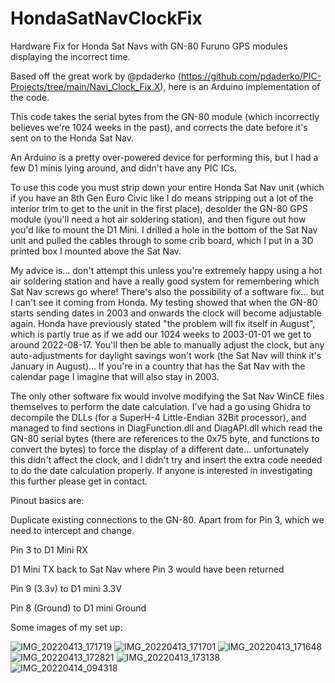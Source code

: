 # HondaSatNavClockFix
Hardware Fix for Honda Sat Navs with GN-80 Furuno GPS modules displaying the incorrect time.

Based off the great work by @pdaderko (https://github.com/pdaderko/PIC-Projects/tree/main/Navi_Clock_Fix.X), here is an Arduino implementation of the code.

This code takes the serial bytes from the GN-80 module (which incorrectly believes we're 1024 weeks in the past), and corrects the date before it's sent on to the Honda Sat Nav.

An Arduino is a pretty over-powered device for performing this, but I had a few D1 minis lying around, and didn't have any PIC ICs.

To use this code you must strip down your entire Honda Sat Nav unit (which if you have an 8th Gen Euro Civic like I do means stripping out a lot of the interior trim to get to the unit in the first place), desolder the GN-80 GPS module (you'll need a hot air soldering station), and then figure out how you'd like to mount the D1 Mini. I drilled a hole in the bottom of the Sat Nav unit and pulled the cables through to some crib board, which I put in a 3D printed box I mounted above the Sat Nav.

My advice is... don't attempt this unless you're extremely happy using a hot air soldering station and have a really good system for remembering which Sat Nav screws go where! There's also the possibility of a software fix... but I can't see it coming from Honda. My testing showed that when the GN-80 starts sending dates in 2003 and onwards the clock will become adjustable again. Honda have previously stated "the problem will fix itself in August", which is partly true as if we add our 1024 weeks to 2003-01-01 we get to around 2022-08-17. You'll then be able to manually adjust the clock, but any auto-adjustments for daylight savings won't work (the Sat Nav will think it's January in August)... If you're in a country that has the Sat Nav with the calendar page I imagine that will also stay in 2003.

The only other software fix would involve modifying the Sat Nav WinCE files themselves to perform the date calculation. I've had a go using Ghidra to decompile the DLLs (for a SuperH-4 Little-Endian 32Bit processor), and managed to find sections in DiagFunction.dll and DiagAPI.dll which read the GN-80 serial bytes (there are references to the 0x75 byte, and functions to convert the bytes) to force the display of a different date... unfortunately this didn't affect the clock, and I didn't try and insert the extra code needed to do the date calculation properly. If anyone is interested in investigating this further please get in contact.

Pinout basics are:

Duplicate existing connections to the GN-80. Apart from for Pin 3, which we need to intercept and change.

Pin 3 to D1 Mini RX

D1 Mini TX back to Sat Nav where Pin 3 would have been returned

Pin 9 (3.3v) to D1 mini 3.3V

Pin 8 (Ground) to D1 mini Ground


Some images of my set up:

![IMG_20220413_171719](https://user-images.githubusercontent.com/4020424/164274492-0ee87484-ac0d-4a98-bfee-8869be3e96ae.jpg)
![IMG_20220413_171701](https://user-images.githubusercontent.com/4020424/164274634-42b2a513-763b-4270-9303-028acace3de1.jpg)
![IMG_20220413_171648](https://user-images.githubusercontent.com/4020424/164274639-85eb5107-f44d-4dbf-a927-5eb6cf10e667.jpg)
![IMG_20220413_172821](https://user-images.githubusercontent.com/4020424/164274785-56fd9b02-67a6-4cc3-8c67-20b378da5d66.jpg)
![IMG_20220413_173138](https://user-images.githubusercontent.com/4020424/164274794-d25ca7c4-4470-4c2a-a57c-9b72621e9ced.jpg)
![IMG_20220414_094318](https://user-images.githubusercontent.com/4020424/164274993-4b403a73-a4ec-40fc-b059-1c3b8314ee96.jpg)
